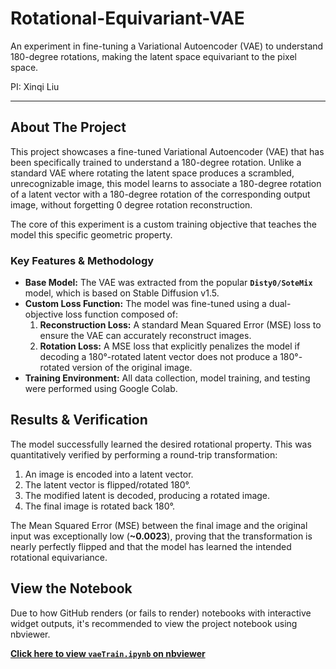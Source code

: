 # Rotational-Equivariant-VAE

An experiment in fine-tuning a Variational Autoencoder (VAE) to understand 180-degree rotations, making the latent space equivariant to the pixel space.

PI: Xinqi Liu

---

## About The Project

This project showcases a fine-tuned Variational Autoencoder (VAE) that has been specifically trained to understand a 180-degree rotation. Unlike a standard VAE where rotating the latent space produces a scrambled, unrecognizable image, this model learns to associate a 180-degree rotation of a latent vector with a 180-degree rotation of the corresponding output image, without forgetting 0 degree rotation reconstruction.

The core of this experiment is a custom training objective that teaches the model this specific geometric property.

### Key Features & Methodology
* **Base Model:** The VAE was extracted from the popular **`Disty0/SoteMix`** model, which is based on Stable Diffusion v1.5.
* **Custom Loss Function:** The model was fine-tuned using a dual-objective loss function composed of:
    1.  **Reconstruction Loss:** A standard Mean Squared Error (MSE) loss to ensure the VAE can accurately reconstruct images.
    2.  **Rotation Loss:** A MSE loss that explicitly penalizes the model if decoding a 180°-rotated latent vector does not produce a 180°-rotated version of the original image.
* **Training Environment:** All data collection, model training, and testing were performed using Google Colab.

## Results & Verification

The model successfully learned the desired rotational property. This was quantitatively verified by performing a round-trip transformation:
1.  An image is encoded into a latent vector.
2.  The latent vector is flipped/rotated 180°.
3.  The modified latent is decoded, producing a rotated image.
4.  The final image is rotated back 180°.

The Mean Squared Error (MSE) between the final image and the original input was exceptionally low (**~0.0023**), proving that the transformation is nearly perfectly flipped and that the model has learned the intended rotational equivariance.

## View the Notebook

Due to how GitHub renders (or fails to render) notebooks with interactive widget outputs, it's recommended to view the project notebook using nbviewer.

**[Click here to view `vaeTrain.ipynb` on nbviewer](https://nbviewer.org/github/alfredchleong/Rotational-Equivariant-VAE/main/vaeTrain.ipynb)**
